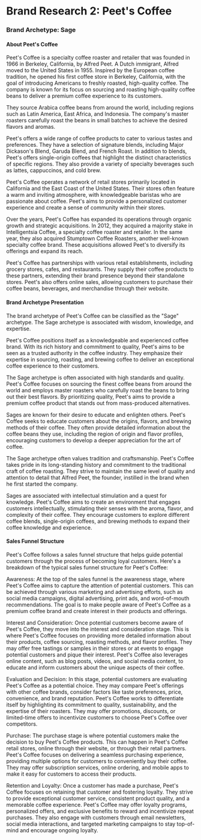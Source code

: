 # Brand Research 2: Peet's Coffee

### Brand Archetype: Sage

#### About Peet's Coffee

Peet's Coffee is a specialty coffee roaster and retailer that was founded in 1966 in Berkeley, California, by Alfred Peet. A Dutch immigrant, Alfred moved to the United States in 1955. Inspired by the European coffee tradition, he opened his first coffee store in Berkeley, California, with the goal of introducing Americans to freshly roasted, high-quality coffee. The company is known for its focus on sourcing and roasting high-quality coffee beans to deliver a premium coffee experience to its customers.

They source Arabica coffee beans from around the world, including regions such as Latin America, East Africa, and Indonesia. The company's master roasters carefully roast the beans in small batches to achieve the desired flavors and aromas.

Peet's offers a wide range of coffee products to cater to various tastes and preferences. They have a selection of signature blends, including Major Dickason's Blend, Garuda Blend, and French Roast. In addition to blends, Peet's offers single-origin coffees that highlight the distinct characteristics of specific regions. They also provide a variety of specialty beverages such as lattes, cappuccinos, and cold brew.

Peet's Coffee operates a network of retail stores primarily located in California and the East Coast of the United States. Their stores often feature a warm and inviting atmosphere, with knowledgeable baristas who are passionate about coffee. Peet's aims to provide a personalized customer experience and create a sense of community within their stores.

Over the years, Peet's Coffee has expanded its operations through organic growth and strategic acquisitions. In 2012, they acquired a majority stake in Intelligentsia Coffee, a specialty coffee roaster and retailer. In the same year, they also acquired Stumptown Coffee Roasters, another well-known specialty coffee brand. These acquisitions allowed Peet's to diversify its offerings and expand its reach.

Peet's Coffee has partnerships with various retail establishments, including grocery stores, cafes, and restaurants. They supply their coffee products to these partners, extending their brand presence beyond their standalone stores. Peet's also offers online sales, allowing customers to purchase their coffee beans, beverages, and merchandise through their website.

#### Brand Archetype Presentation

The brand archetype of Peet's Coffee can be classified as the "Sage" archetype. The Sage archetype is associated with wisdom, knowledge, and expertise.

Peet's Coffee positions itself as a knowledgeable and experienced coffee brand. With its rich history and commitment to quality, Peet's aims to be seen as a trusted authority in the coffee industry. They emphasize their expertise in sourcing, roasting, and brewing coffee to deliver an exceptional coffee experience to their customers.

The Sage archetype is often associated with high standards and quality. Peet's Coffee focuses on sourcing the finest coffee beans from around the world and employs master roasters who carefully roast the beans to bring out their best flavors. By prioritizing quality, Peet's aims to provide a premium coffee product that stands out from mass-produced alternatives.

Sages are known for their desire to educate and enlighten others. Peet's Coffee seeks to educate customers about the origins, flavors, and brewing methods of their coffee. They often provide detailed information about the coffee beans they use, including the region of origin and flavor profiles, encouraging customers to develop a deeper appreciation for the art of coffee.

The Sage archetype often values tradition and craftsmanship. Peet's Coffee takes pride in its long-standing history and commitment to the traditional craft of coffee roasting. They strive to maintain the same level of quality and attention to detail that Alfred Peet, the founder, instilled in the brand when he first started the company.

Sages are associated with intellectual stimulation and a quest for knowledge. Peet's Coffee aims to create an environment that engages customers intellectually, stimulating their senses with the aroma, flavor, and complexity of their coffee. They encourage customers to explore different coffee blends, single-origin coffees, and brewing methods to expand their coffee knowledge and experience.

#### Sales Funnel Structure

Peet's Coffee follows a sales funnel structure that helps guide potential customers through the process of becoming loyal customers. Here's a breakdown of the typical sales funnel structure for Peet's Coffee:

Awareness: At the top of the sales funnel is the awareness stage, where Peet's Coffee aims to capture the attention of potential customers. This can be achieved through various marketing and advertising efforts, such as social media campaigns, digital advertising, print ads, and word-of-mouth recommendations. The goal is to make people aware of Peet's Coffee as a premium coffee brand and create interest in their products and offerings.

Interest and Consideration: Once potential customers become aware of Peet's Coffee, they move into the interest and consideration stage. This is where Peet's Coffee focuses on providing more detailed information about their products, coffee sourcing, roasting methods, and flavor profiles. They may offer free tastings or samples in their stores or at events to engage potential customers and pique their interest. Peet's Coffee also leverages online content, such as blog posts, videos, and social media content, to educate and inform customers about the unique aspects of their coffee.

Evaluation and Decision: In this stage, potential customers are evaluating Peet's Coffee as a potential choice. They may compare Peet's offerings with other coffee brands, consider factors like taste preferences, price, convenience, and brand reputation. Peet's Coffee works to differentiate itself by highlighting its commitment to quality, sustainability, and the expertise of their roasters. They may offer promotions, discounts, or limited-time offers to incentivize customers to choose Peet's Coffee over competitors.

Purchase: The purchase stage is where potential customers make the decision to buy Peet's Coffee products. This can happen in Peet's Coffee retail stores, online through their website, or through their retail partners. Peet's Coffee focuses on delivering a seamless purchasing experience, providing multiple options for customers to conveniently buy their coffee. They may offer subscription services, online ordering, and mobile apps to make it easy for customers to access their products.

Retention and Loyalty: Once a customer has made a purchase, Peet's Coffee focuses on retaining that customer and fostering loyalty. They strive to provide exceptional customer service, consistent product quality, and a memorable coffee experience. Peet's Coffee may offer loyalty programs, personalized offers, and exclusive benefits to reward and incentivize repeat purchases. They also engage with customers through email newsletters, social media interactions, and targeted marketing campaigns to stay top-of-mind and encourage ongoing loyalty.